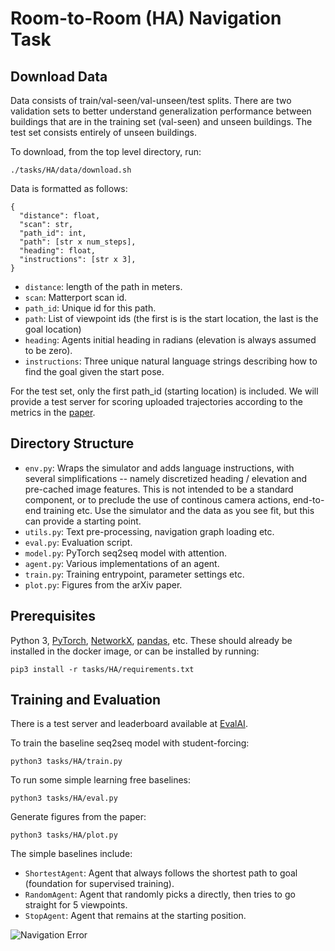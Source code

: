 # Room-to-Room (HA) Navigation Task


## Download Data

Data consists of train/val-seen/val-unseen/test splits. There are two validation sets to better understand generalization performance between buildings that are in the training set (val-seen) and unseen buildings. The test set consists entirely of unseen buildings. 

To download, from the top level directory, run:
```
./tasks/HA/data/download.sh
```

Data is formatted as follows:
```
{
  "distance": float,
  "scan": str,
  "path_id": int,
  "path": [str x num_steps],
  "heading": float,
  "instructions": [str x 3],
}
```
- `distance`: length of the path in meters.
- `scan`: Matterport scan id.
- `path_id`: Unique id for this path.
- `path`: List of viewpoint ids (the first is is the start location, the last is the goal location)
- `heading`: Agents initial heading in radians (elevation is always assumed to be zero).
- `instructions`: Three unique natural language strings describing how to find the goal given the start pose.

For the test set, only the first path_id (starting location) is included. We will provide a test server for scoring uploaded trajectories according to the metrics in the [paper](https://arxiv.org/abs/1711.07280).

## Directory Structure

- `env.py`: Wraps the simulator and adds language instructions, with several simplifications -- namely discretized heading / elevation and pre-cached image features. This is not intended to be a standard component, or to preclude the use of continous camera actions, end-to-end training etc. Use the simulator and the data as you see fit, but this can provide a starting point.
- `utils.py`: Text pre-processing, navigation graph loading etc.
- `eval.py`: Evaluation script.
- `model.py`: PyTorch seq2seq model with attention.
- `agent.py`: Various implementations of an agent.
- `train.py`: Training entrypoint, parameter settings etc.
- `plot.py`: Figures from the arXiv paper.

## Prerequisites

Python 3, [PyTorch](http://pytorch.org/), [NetworkX](https://networkx.github.io/), [pandas](https://pandas.pydata.org/), etc. These should already be installed in the docker image, or can be installed by running:
```
pip3 install -r tasks/HA/requirements.txt
```


## Training and Evaluation

There is a test server and leaderboard available at [EvalAI](https://evalai.cloudcv.org/web/challenges/challenge-page/97/overview). 

To train the baseline seq2seq model with student-forcing:
```
python3 tasks/HA/train.py
```

To run some simple learning free baselines:
```
python3 tasks/HA/eval.py
```

Generate figures from the paper:
```
python3 tasks/HA/plot.py
```

The simple baselines include:
- `ShortestAgent`: Agent that always follows the shortest path to goal (foundation for supervised training).
- `RandomAgent`: Agent that randomly picks a directly, then tries to go straight for 5 viewpoints.
- `StopAgent`: Agent that remains at the starting position.

![Navigation Error](plots/error.png)
